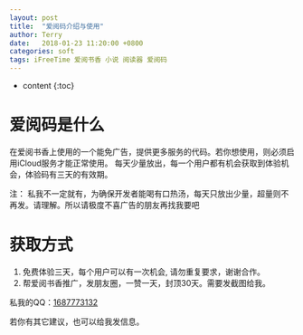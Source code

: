 ```yaml
---
layout: post
title:  "爱阅码介绍与使用"
author: Terry
date:   2018-01-23 11:20:00 +0800
categories: soft
tags: iFreeTime 爱阅书香 小说 阅读器 爱阅码
---
```

 
* content
{:toc}

# 爱阅码是什么

在爱阅书香上使用的一个能免广告，提供更多服务的代码。若你想使用，则必须启用iCloud服务才能正常使用。
每天少量放出，每一个用户都有机会获取到体验机会，体验码有三天的有效期。






注：
私我不一定就有，为确保开发者能喝有口热汤，每天只放出少量，超量则不再发。请理解。所以请极度不喜广告的朋友再找我要吧


# 获取方式

1. 免费体验三天，每个用户可以有一次机会, 请勿重复要求，谢谢合作。
2. 帮爱阅书香推广，发朋友圈，一赞一天，封顶30天。需要发截图给我。
<!--3. 赏开发者瓶水：30天6元，99+1天15元-->


私我的QQ：[1687773132]("mqq://im/chat?chat_type=wpa&uin=1687773132&version=1&src_type=web")

<!--![支付宝](/files/IMG_0060.JPG)-->
<!--![微信](/files/IMG_0059.JPG)-->

若你有其它建议，也可以给我发信息。

